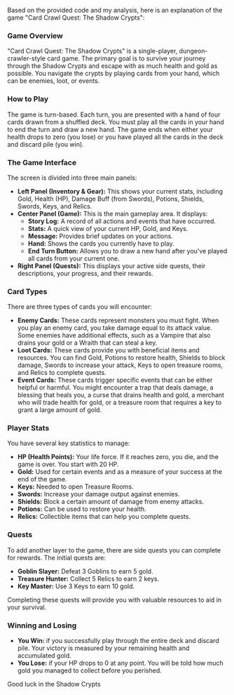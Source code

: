 Based on the provided code and my analysis, here is an explanation of the game "Card Crawl Quest: The Shadow Crypts":

### Game Overview

"Card Crawl Quest: The Shadow Crypts" is a single-player, dungeon-crawler-style card game. The primary goal is to survive your journey through the Shadow Crypts and escape with as much health and gold as possible. You navigate the crypts by playing cards from your hand, which can be enemies, loot, or events.

### How to Play

The game is turn-based. Each turn, you are presented with a hand of four cards drawn from a shuffled deck. You must play all the cards in your hand to end the turn and draw a new hand. The game ends when either your health drops to zero (you lose) or you have played all the cards in the deck and discard pile (you win).

### The Game Interface

The screen is divided into three main panels:

*   **Left Panel (Inventory & Gear):** This shows your current stats, including Gold, Health (HP), Damage Buff (from Swords), Potions, Shields, Swords, Keys, and Relics.
*   **Center Panel (Game):** This is the main gameplay area. It displays:
    *   **Story Log:** A record of all actions and events that have occurred.
    *   **Stats:** A quick view of your current HP, Gold, and Keys.
    *   **Message:** Provides brief updates on your actions.
    *   **Hand:** Shows the cards you currently have to play.
    *   **End Turn Button:** Allows you to draw a new hand after you've played all cards from your current one.
*   **Right Panel (Quests):** This displays your active side quests, their descriptions, your progress, and their rewards.

### Card Types

There are three types of cards you will encounter:

*   **Enemy Cards:** These cards represent monsters you must fight. When you play an enemy card, you take damage equal to its attack value. Some enemies have additional effects, such as a Vampire that also drains your gold or a Wraith that can steal a key.
*   **Loot Cards:** These cards provide you with beneficial items and resources. You can find Gold, Potions to restore health, Shields to block damage, Swords to increase your attack, Keys to open treasure rooms, and Relics to complete quests.
*   **Event Cards:** These cards trigger specific events that can be either helpful or harmful. You might encounter a trap that deals damage, a blessing that heals you, a curse that drains health and gold, a merchant who will trade health for gold, or a treasure room that requires a key to grant a large amount of gold.

### Player Stats

You have several key statistics to manage:

*   **HP (Health Points):** Your life force. If it reaches zero, you die, and the game is over. You start with 20 HP.
*   **Gold:** Used for certain events and as a measure of your success at the end of the game.
*   **Keys:** Needed to open Treasure Rooms.
*   **Swords:** Increase your damage output against enemies.
*   **Shields:** Block a certain amount of damage from enemy attacks.
*   **Potions:** Can be used to restore your health.
*   **Relics:** Collectible items that can help you complete quests.

### Quests

To add another layer to the game, there are side quests you can complete for rewards. The initial quests are:

*   **Goblin Slayer:** Defeat 3 Goblins to earn 5 gold.
*   **Treasure Hunter:** Collect 5 Relics to earn 2 keys.
*   **Key Master:** Use 3 Keys to earn 10 gold.

Completing these quests will provide you with valuable resources to aid in your survival.

### Winning and Losing

*   **You Win:** if you successfully play through the entire deck and discard pile. Your victory is measured by your remaining health and accumulated gold.
*   **You Lose:** if your HP drops to 0 at any point. You will be told how much gold you managed to collect before you perished.

Good luck in the Shadow Crypts